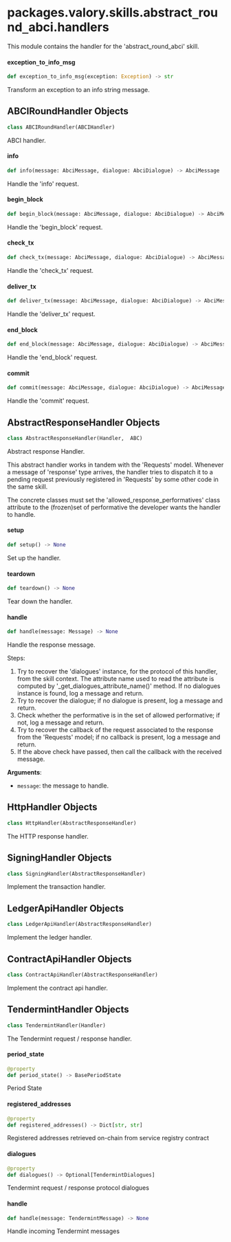 <a id="packages.valory.skills.abstract_round_abci.handlers"></a>

# packages.valory.skills.abstract`_`round`_`abci.handlers

This module contains the handler for the 'abstract_round_abci' skill.

<a id="packages.valory.skills.abstract_round_abci.handlers.exception_to_info_msg"></a>

#### exception`_`to`_`info`_`msg

```python
def exception_to_info_msg(exception: Exception) -> str
```

Transform an exception to an info string message.

<a id="packages.valory.skills.abstract_round_abci.handlers.ABCIRoundHandler"></a>

## ABCIRoundHandler Objects

```python
class ABCIRoundHandler(ABCIHandler)
```

ABCI handler.

<a id="packages.valory.skills.abstract_round_abci.handlers.ABCIRoundHandler.info"></a>

#### info

```python
def info(message: AbciMessage, dialogue: AbciDialogue) -> AbciMessage
```

Handle the 'info' request.

<a id="packages.valory.skills.abstract_round_abci.handlers.ABCIRoundHandler.begin_block"></a>

#### begin`_`block

```python
def begin_block(message: AbciMessage, dialogue: AbciDialogue) -> AbciMessage
```

Handle the 'begin_block' request.

<a id="packages.valory.skills.abstract_round_abci.handlers.ABCIRoundHandler.check_tx"></a>

#### check`_`tx

```python
def check_tx(message: AbciMessage, dialogue: AbciDialogue) -> AbciMessage
```

Handle the 'check_tx' request.

<a id="packages.valory.skills.abstract_round_abci.handlers.ABCIRoundHandler.deliver_tx"></a>

#### deliver`_`tx

```python
def deliver_tx(message: AbciMessage, dialogue: AbciDialogue) -> AbciMessage
```

Handle the 'deliver_tx' request.

<a id="packages.valory.skills.abstract_round_abci.handlers.ABCIRoundHandler.end_block"></a>

#### end`_`block

```python
def end_block(message: AbciMessage, dialogue: AbciDialogue) -> AbciMessage
```

Handle the 'end_block' request.

<a id="packages.valory.skills.abstract_round_abci.handlers.ABCIRoundHandler.commit"></a>

#### commit

```python
def commit(message: AbciMessage, dialogue: AbciDialogue) -> AbciMessage
```

Handle the 'commit' request.

<a id="packages.valory.skills.abstract_round_abci.handlers.AbstractResponseHandler"></a>

## AbstractResponseHandler Objects

```python
class AbstractResponseHandler(Handler,  ABC)
```

Abstract response Handler.

This abstract handler works in tandem with the 'Requests' model.
Whenever a message of 'response' type arrives, the handler
tries to dispatch it to a pending request previously registered
in 'Requests' by some other code in the same skill.

The concrete classes must set the 'allowed_response_performatives'
class attribute to the (frozen)set of performative the developer
wants the handler to handle.

<a id="packages.valory.skills.abstract_round_abci.handlers.AbstractResponseHandler.setup"></a>

#### setup

```python
def setup() -> None
```

Set up the handler.

<a id="packages.valory.skills.abstract_round_abci.handlers.AbstractResponseHandler.teardown"></a>

#### teardown

```python
def teardown() -> None
```

Tear down the handler.

<a id="packages.valory.skills.abstract_round_abci.handlers.AbstractResponseHandler.handle"></a>

#### handle

```python
def handle(message: Message) -> None
```

Handle the response message.

Steps:
1. Try to recover the 'dialogues' instance, for the protocol
of this handler, from the skill context. The attribute name used to
read the attribute is computed by '_get_dialogues_attribute_name()'
method. If no dialogues instance is found, log a message and return.
2. Try to recover the dialogue; if no dialogue is present, log a message
and return.
3. Check whether the performative is in the set of allowed performative;
if not, log a message and return.
4. Try to recover the callback of the request associated to the response
from the 'Requests' model; if no callback is present, log a message
and return.
5. If the above check have passed, then call the callback with the
received message.

**Arguments**:

- `message`: the message to handle.

<a id="packages.valory.skills.abstract_round_abci.handlers.HttpHandler"></a>

## HttpHandler Objects

```python
class HttpHandler(AbstractResponseHandler)
```

The HTTP response handler.

<a id="packages.valory.skills.abstract_round_abci.handlers.SigningHandler"></a>

## SigningHandler Objects

```python
class SigningHandler(AbstractResponseHandler)
```

Implement the transaction handler.

<a id="packages.valory.skills.abstract_round_abci.handlers.LedgerApiHandler"></a>

## LedgerApiHandler Objects

```python
class LedgerApiHandler(AbstractResponseHandler)
```

Implement the ledger handler.

<a id="packages.valory.skills.abstract_round_abci.handlers.ContractApiHandler"></a>

## ContractApiHandler Objects

```python
class ContractApiHandler(AbstractResponseHandler)
```

Implement the contract api handler.

<a id="packages.valory.skills.abstract_round_abci.handlers.TendermintHandler"></a>

## TendermintHandler Objects

```python
class TendermintHandler(Handler)
```

The Tendermint request / response handler.

<a id="packages.valory.skills.abstract_round_abci.handlers.TendermintHandler.period_state"></a>

#### period`_`state

```python
@property
def period_state() -> BasePeriodState
```

Period State

<a id="packages.valory.skills.abstract_round_abci.handlers.TendermintHandler.registered_addresses"></a>

#### registered`_`addresses

```python
@property
def registered_addresses() -> Dict[str, str]
```

Registered addresses retrieved on-chain from service registry contract

<a id="packages.valory.skills.abstract_round_abci.handlers.TendermintHandler.dialogues"></a>

#### dialogues

```python
@property
def dialogues() -> Optional[TendermintDialogues]
```

Tendermint request / response protocol dialogues

<a id="packages.valory.skills.abstract_round_abci.handlers.TendermintHandler.handle"></a>

#### handle

```python
def handle(message: TendermintMessage) -> None
```

Handle incoming Tendermint messages

